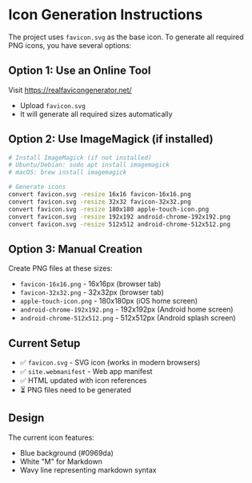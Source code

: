 # Icon Generation Instructions

The project uses `favicon.svg` as the base icon. To generate all required PNG icons, you have several options:

## Option 1: Use an Online Tool
Visit https://realfavicongenerator.net/
- Upload `favicon.svg`
- It will generate all required sizes automatically

## Option 2: Use ImageMagick (if installed)
```bash
# Install ImageMagick (if not installed)
# Ubuntu/Debian: sudo apt install imagemagick
# macOS: brew install imagemagick

# Generate icons
convert favicon.svg -resize 16x16 favicon-16x16.png
convert favicon.svg -resize 32x32 favicon-32x32.png
convert favicon.svg -resize 180x180 apple-touch-icon.png
convert favicon.svg -resize 192x192 android-chrome-192x192.png
convert favicon.svg -resize 512x512 android-chrome-512x512.png
```

## Option 3: Manual Creation
Create PNG files at these sizes:
- `favicon-16x16.png` - 16x16px (browser tab)
- `favicon-32x32.png` - 32x32px (browser tab)
- `apple-touch-icon.png` - 180x180px (iOS home screen)
- `android-chrome-192x192.png` - 192x192px (Android home screen)
- `android-chrome-512x512.png` - 512x512px (Android splash screen)

## Current Setup
- ✅ `favicon.svg` - SVG icon (works in modern browsers)
- ✅ `site.webmanifest` - Web app manifest
- ✅ HTML updated with icon references
- ⏳ PNG files need to be generated

## Design
The current icon features:
- Blue background (#0969da)
- White "M" for Markdown
- Wavy line representing markdown syntax
